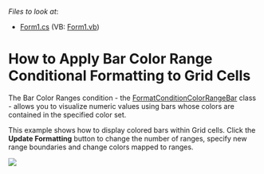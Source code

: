 <!-- default file list -->
*Files to look at*:

* [Form1.cs](./CS/Dashboard_ConditionalFormatting_Grid/Form1.cs) (VB: [Form1.vb](./VB/Dashboard_ConditionalFormatting_Grid/Form1.vb))
<!-- default file list end -->
# How to Apply Bar Color Range Conditional Formatting to Grid Cells

The Bar Color Ranges condition - the [FormatConditionColorRangeBar](https://docs.devexpress.com/Dashboard/DevExpress.DashboardCommon.FormatConditionColorRangeBar) class - allows you to visualize numeric values using bars whose colors are contained in the specified color set.

This example shows how to display colored bars within Grid cells. Click the **Update Formatting** button to change the number of ranges, specify new range boundaries and change colors mapped to ranges.

![](/images/screenshot.png)
